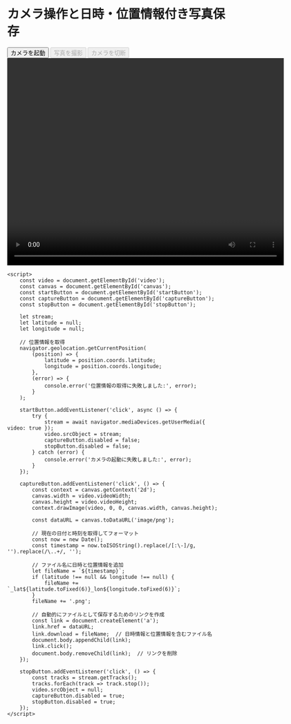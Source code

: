 <!DOCTYPE html>
<html lang="ja">

<head>
    <meta charset="UTF-8">
    <meta name="viewport" content="width=device-width, initial-scale=1.0">
    <title>カメラ操作と日時・位置情報付き写真保存</title>
</head>

<body>
    <h1>カメラ操作と日時・位置情報付き写真保存</h1>
    <button id="startButton">カメラを起動</button>
    <button id="captureButton" disabled>写真を撮影</button>
    <button id="stopButton" disabled>カメラを切断</button>
    <video id="video" width="640" height="480" autoplay></video>
    <canvas id="canvas" width="640" height="480" style="display: none;"></canvas>

    <script>
        const video = document.getElementById('video');
        const canvas = document.getElementById('canvas');
        const startButton = document.getElementById('startButton');
        const captureButton = document.getElementById('captureButton');
        const stopButton = document.getElementById('stopButton');

        let stream;
        let latitude = null;
        let longitude = null;

        // 位置情報を取得
        navigator.geolocation.getCurrentPosition(
            (position) => {
                latitude = position.coords.latitude;
                longitude = position.coords.longitude;
            },
            (error) => {
                console.error('位置情報の取得に失敗しました:', error);
            }
        );

        startButton.addEventListener('click', async () => {
            try {
                stream = await navigator.mediaDevices.getUserMedia({ video: true });
                video.srcObject = stream;
                captureButton.disabled = false;
                stopButton.disabled = false;
            } catch (error) {
                console.error('カメラの起動に失敗しました:', error);
            }
        });

        captureButton.addEventListener('click', () => {
            const context = canvas.getContext('2d');
            canvas.width = video.videoWidth;
            canvas.height = video.videoHeight;
            context.drawImage(video, 0, 0, canvas.width, canvas.height);

            const dataURL = canvas.toDataURL('image/png');

            // 現在の日付と時刻を取得してフォーマット
            const now = new Date();
            const timestamp = now.toISOString().replace(/[:\-]/g, '').replace(/\..+/, '');

            // ファイル名に日時と位置情報を追加
            let fileName = `${timestamp}`;
            if (latitude !== null && longitude !== null) {
                fileName += `_lat${latitude.toFixed(6)}_lon${longitude.toFixed(6)}`;
            }
            fileName += '.png';

            // 自動的にファイルとして保存するためのリンクを作成
            const link = document.createElement('a');
            link.href = dataURL;
            link.download = fileName;  // 日時情報と位置情報を含むファイル名
            document.body.appendChild(link);
            link.click();
            document.body.removeChild(link);  // リンクを削除
        });

        stopButton.addEventListener('click', () => {
            const tracks = stream.getTracks();
            tracks.forEach(track => track.stop());
            video.srcObject = null;
            captureButton.disabled = true;
            stopButton.disabled = true;
        });
    </script>
</body>

</html>